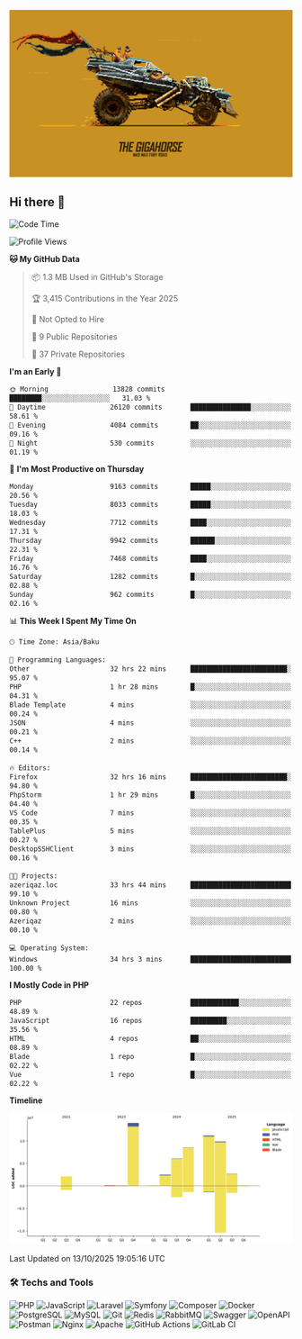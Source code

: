<!--WALLPAPER-->
<p align='center'>
  <img src='assets/wallpapers/11.gif' alt='Banner'>
</p>
<!--/WALLPAPER-->

## Hi there 👋

<!--START_SECTION:waka-->
![Code Time](http://img.shields.io/badge/Code%20Time-458%20hrs%2056%20mins-blue)

![Profile Views](http://img.shields.io/badge/Profile%20Views-0-blue)

**🐱 My GitHub Data** 

> 📦 1.3 MB Used in GitHub's Storage 
 > 
> 🏆 3,415 Contributions in the Year 2025
 > 
> 🚫 Not Opted to Hire
 > 
> 📜 9 Public Repositories 
 > 
> 🔑 37 Private Repositories 
 > 
**I'm an Early 🐤** 

```text
🌞 Morning                13828 commits       ████████░░░░░░░░░░░░░░░░░   31.03 % 
🌆 Daytime                26120 commits       ███████████████░░░░░░░░░░   58.61 % 
🌃 Evening                4084 commits        ██░░░░░░░░░░░░░░░░░░░░░░░   09.16 % 
🌙 Night                  530 commits         ░░░░░░░░░░░░░░░░░░░░░░░░░   01.19 % 
```
📅 **I'm Most Productive on Thursday** 

```text
Monday                   9163 commits        █████░░░░░░░░░░░░░░░░░░░░   20.56 % 
Tuesday                  8033 commits        █████░░░░░░░░░░░░░░░░░░░░   18.03 % 
Wednesday                7712 commits        ████░░░░░░░░░░░░░░░░░░░░░   17.31 % 
Thursday                 9942 commits        ██████░░░░░░░░░░░░░░░░░░░   22.31 % 
Friday                   7468 commits        ████░░░░░░░░░░░░░░░░░░░░░   16.76 % 
Saturday                 1282 commits        █░░░░░░░░░░░░░░░░░░░░░░░░   02.88 % 
Sunday                   962 commits         █░░░░░░░░░░░░░░░░░░░░░░░░   02.16 % 
```


📊 **This Week I Spent My Time On** 

```text
🕑︎ Time Zone: Asia/Baku

💬 Programming Languages: 
Other                    32 hrs 22 mins      ████████████████████████░   95.07 % 
PHP                      1 hr 28 mins        █░░░░░░░░░░░░░░░░░░░░░░░░   04.31 % 
Blade Template           4 mins              ░░░░░░░░░░░░░░░░░░░░░░░░░   00.24 % 
JSON                     4 mins              ░░░░░░░░░░░░░░░░░░░░░░░░░   00.21 % 
C++                      2 mins              ░░░░░░░░░░░░░░░░░░░░░░░░░   00.14 % 

🔥 Editors: 
Firefox                  32 hrs 16 mins      ████████████████████████░   94.80 % 
PhpStorm                 1 hr 29 mins        █░░░░░░░░░░░░░░░░░░░░░░░░   04.40 % 
VS Code                  7 mins              ░░░░░░░░░░░░░░░░░░░░░░░░░   00.35 % 
TablePlus                5 mins              ░░░░░░░░░░░░░░░░░░░░░░░░░   00.27 % 
DesktopSSHClient         3 mins              ░░░░░░░░░░░░░░░░░░░░░░░░░   00.16 % 

🐱‍💻 Projects: 
azeriqaz.loc             33 hrs 44 mins      █████████████████████████   99.10 % 
Unknown Project          16 mins             ░░░░░░░░░░░░░░░░░░░░░░░░░   00.80 % 
Azeriqaz                 2 mins              ░░░░░░░░░░░░░░░░░░░░░░░░░   00.10 % 

💻 Operating System: 
Windows                  34 hrs 3 mins       █████████████████████████   100.00 % 
```

**I Mostly Code in PHP** 

```text
PHP                      22 repos            ████████████░░░░░░░░░░░░░   48.89 % 
JavaScript               16 repos            █████████░░░░░░░░░░░░░░░░   35.56 % 
HTML                     4 repos             ██░░░░░░░░░░░░░░░░░░░░░░░   08.89 % 
Blade                    1 repo              █░░░░░░░░░░░░░░░░░░░░░░░░   02.22 % 
Vue                      1 repo              █░░░░░░░░░░░░░░░░░░░░░░░░   02.22 % 
```



**Timeline**

![Lines of Code chart](https://raw.githubusercontent.com/feridnesibzade/feridnesibzade/main/assets/bar_graph.png)


 Last Updated on 13/10/2025 19:05:16 UTC
<!--END_SECTION:waka-->

### 🛠️ Techs and Tools

![PHP](https://img.shields.io/badge/PHP-777BB4?style=for-the-badge&logo=php&logoColor=white)
![JavaScript](https://img.shields.io/badge/JavaScript-F7DF1E?style=for-the-badge&logo=javascript&logoColor=000)
![Laravel](https://img.shields.io/badge/Laravel-F55247?style=for-the-badge&logo=laravel&logoColor=white)
![Symfony](https://img.shields.io/badge/Symfony-000000?style=for-the-badge&logo=symfony&logoColor=white)
![Composer](https://img.shields.io/badge/Composer-885630?style=for-the-badge&logo=composer&logoColor=white)
![Docker](https://img.shields.io/badge/Docker-2496ED?style=for-the-badge&logo=docker&logoColor=white)
![PostgreSQL](https://img.shields.io/badge/PostgreSQL-4169E1?style=for-the-badge&logo=postgresql&logoColor=white)
![MySQL](https://img.shields.io/badge/MySQL-4479A1?style=for-the-badge&logo=mysql&logoColor=white)
![Git](https://img.shields.io/badge/Git-F05032?style=for-the-badge&logo=git&logoColor=white)
![Redis](https://img.shields.io/badge/Redis-DC382D?style=for-the-badge&logo=redis&logoColor=white)
![RabbitMQ](https://img.shields.io/badge/RabbitMQ-FF6600?style=for-the-badge&logo=rabbitmq&logoColor=white)
![Swagger](https://img.shields.io/badge/Swagger-85EA2D?style=for-the-badge&logo=swagger&logoColor=black)
![OpenAPI](https://img.shields.io/badge/OpenAPI-6BA539?style=for-the-badge&logo=openapiinitiative&logoColor=white)
![Postman](https://img.shields.io/badge/Postman-FF6C37?style=for-the-badge&logo=postman&logoColor=white)
![Nginx](https://img.shields.io/badge/Nginx-009639?style=for-the-badge&logo=nginx&logoColor=white)
![Apache](https://img.shields.io/badge/Apache-D22128?style=for-the-badge&logo=apache&logoColor=white)
![GitHub Actions](https://img.shields.io/badge/GitHub%20Actions-2088FF?style=for-the-badge&logo=githubactions&logoColor=white)
![GitLab CI](https://img.shields.io/badge/GitLab%20CI-FC6D26?style=for-the-badge&logo=gitlab&logoColor=white)

